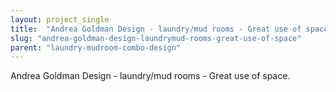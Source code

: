 ```yaml
---
layout: project_single
title:  "Andrea Goldman Design - laundry/mud rooms - Great use of space."
slug: "andrea-goldman-design-laundrymud-rooms-great-use-of-space"
parent: "laundry-mudroom-combo-design"
---
```

Andrea Goldman Design - laundry/mud rooms - Great use of space.